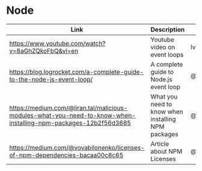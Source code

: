 # Node

| Link | Description | Added by |
| ---- | ----------- | -------- |
| https://www.youtube.com/watch?v=8aGhZQkoFbQ&vl=en| Youtube video on event loops | Ivo |
| https://blog.logrocket.com/a-complete-guide-to-the-node-js-event-loop/ | A complete guide to Node.js event loop | @[akomiqaia](https://github.com/akomiqaia) |
| https://medium.com/@liran.tal/malicious-modules-what-you-need-to-know-when-installing-npm-packages-12b2f56d3685 | What you need to know when installing NPM packages|@[fairyaksh](https://github.com/fairyaksh)|
| https://medium.com/@vovabilonenko/licenses-of-npm-dependencies-bacaa00c8c65| Article about NPM Licenses| @[jackherizsmith](https://github.com/jackherizsmith)|
